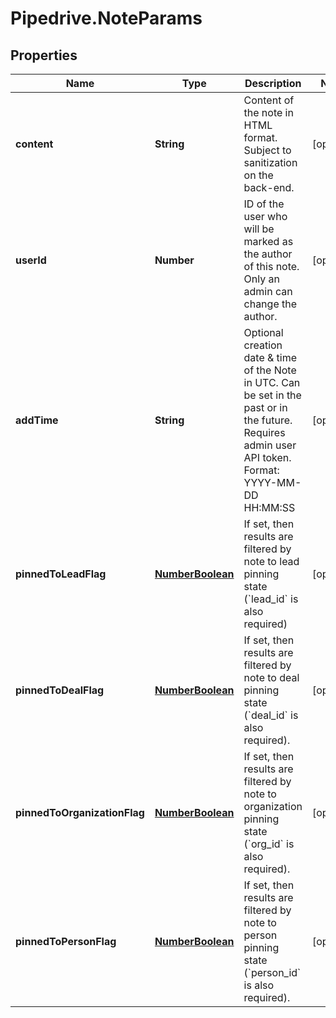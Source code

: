 # Pipedrive.NoteParams

## Properties

Name | Type | Description | Notes
------------ | ------------- | ------------- | -------------
**content** | **String** | Content of the note in HTML format. Subject to sanitization on the back-end. | [optional] 
**userId** | **Number** | ID of the user who will be marked as the author of this note. Only an admin can change the author. | [optional] 
**addTime** | **String** | Optional creation date &amp; time of the Note in UTC. Can be set in the past or in the future. Requires admin user API token. Format: YYYY-MM-DD HH:MM:SS | [optional] 
**pinnedToLeadFlag** | [**NumberBoolean**](NumberBoolean.md) | If set, then results are filtered by note to lead pinning state (&#x60;lead_id&#x60; is also required) | [optional] 
**pinnedToDealFlag** | [**NumberBoolean**](NumberBoolean.md) | If set, then results are filtered by note to deal pinning state (&#x60;deal_id&#x60; is also required). | [optional] 
**pinnedToOrganizationFlag** | [**NumberBoolean**](NumberBoolean.md) | If set, then results are filtered by note to organization pinning state (&#x60;org_id&#x60; is also required). | [optional] 
**pinnedToPersonFlag** | [**NumberBoolean**](NumberBoolean.md) | If set, then results are filtered by note to person pinning state (&#x60;person_id&#x60; is also required). | [optional] 


